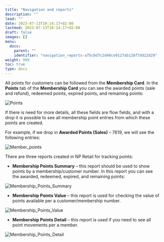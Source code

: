 ```yaml
---
title: "Navigation and reports"
description: ""
lead: ""
date: 2023-07-13T10:14:17+02:00
lastmod: 2023-07-13T10:14:17+02:00
draft: false
images: []
menu:
  docs:
    parent: ""
    identifier: "navigation_reports-a75c6d7c2d40ce9127ab128f7dd22d29"
weight: 999
toc: true
type: docs
---
```



All points for customers can be followed from the **Membership Card**. In the **Points** tab of the **Membership Card** you can see the awarded points (sale and refund), redeemed points, expired points, and remaining points:

![Points](Points.PNG)

If there is need for more details, all these fields are flow fields, and with a drop it is possible to see all membership point entries from which these points are created.

For example, if we drop in **Awarded Points (Sales)** – 7619, we will see the following entries:

![Member_points](Member%20points.png)


There are three reports created in NP Retail for tracking points:

- **Membership Points Summary** – this report should be used to show points by a membership/customer number. In this report you can see the awarded, redeemed, expired, and remaining points:

![Membership_Points_Summary](Membership%20points%20summary.png)

- **Membership Points Value** – this report is used for checking the value of points available per a customer/membership number. 

![Membership_Points_Value](Membership%20points%20value.png)

- **Membership Points Detail** – this report is used if you need to see all point movements per a member.

![Membership_Points_Detail](Membership%20points%20detail.png)

